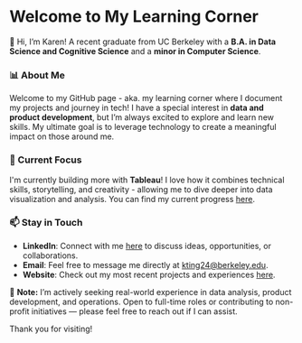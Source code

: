 <!--
**kting24/kting24** is a ✨ _special_ ✨ repository because its `README.md` (this file) appears on your GitHub profile.
Here are some ideas to get you started:
- 🔭 I’m currently working on ...
- 🌱 I’m currently learning ...
- 👯 I’m looking to collaborate on ...
- 🤔 I’m looking for help with ...
- 💬 Ask me about ...
- 📫 How to reach me: ...
- 😄 Pronouns: ...
- ⚡ Fun fact: ...
-->

# Welcome to My Learning Corner

👋  Hi, I’m Karen! A recent graduate from UC Berkeley with a **B.A. in Data Science and Cognitive Science** and a **minor in Computer Science**. 

### 📊 About Me
Welcome to my GitHub page - aka. my learning corner where I document my projects and journey in tech! I have a special interest in **data and product development**, but I’m always excited to explore and learn new skills. My ultimate goal is to leverage technology to create a meaningful impact on those around me.

### 🌱 Current Focus
I'm currently building more with **Tableau**! I love how it combines technical skills, storytelling, and creativity - allowing me to dive deeper into data visualization and analysis. You can find my current progress [here](https://public.tableau.com/app/profile/karen.ting/vizzes).

### 📫 Stay in Touch
- **LinkedIn**: Connect with me [here](https://www.linkedin.com/in/karenting/) to discuss ideas, opportunities, or collaborations.
- **Email**: Feel free to message me directly at [kting24@berkeley.edu](mailto:kting24@berkeley.edu).
- **Website**: Check out my most recent projects and experiences [here](https://kting24.github.io/).

📌 **Note:** I’m actively seeking real-world experience in data analysis, product development, and operations. Open to full-time roles or contributing to non-profit initiatives — please feel free to reach out if I can assist.

Thank you for visiting!
